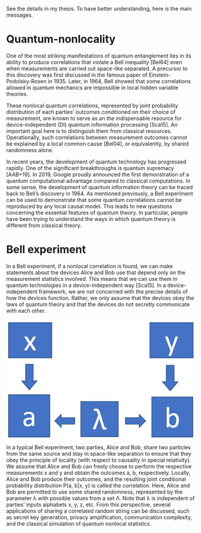 See the details in my thesis. To have better understanding, here is the main messages.
# Quantum-nonlocality

One of the most striking manifestations of quantum entanglement lies in its ability to produce correlations that violate a Bell inequality [Bel64] even when measurements are carried out space-like separated. A precursor to this discovery was first discussed in the famous paper of Einstein-Podolsky-Rosen in 1935. Later, in 1964, Bell showed that some correlations allowed in quantum mechanics are impossible in local hidden variable theories.

These nonlocal quantum correlations, represented by joint probability distribution of each parties’ outcomes conditioned on their choice of measurement, are known to serve as an the indispensable resource for device-independent (DI) quantum information processing
[Sca15]. An important goal here is to distinguish them from classical resources. Operationally, such correlations between measurement outcomes cannot be explained by a local common cause [Bel04], or equivalently, by shared randomness alone.

In recent years, the development of quantum technology has progressed rapidly. One of the significant breakthroughs is quantum supremacy [AAB+19]. In 2019, Google proudly announced the first demonstration of a quantum computational advantage compared to classical computations. In some sense, the development of quantum information theory can be traced back to Bell’s discovery in 1964. As mentioned previously, a Bell experiment can be used to demonstrate that some quantum correlations cannot be reproduced by any local causal model. This leads to new questions concerning the essential features of quantum theory. In particular, people have been trying to understand the ways in which quantum theory is different from classical theory.

#  Bell experiment
In a Bell experiment, if a nonlocal correlation is found, we can make statements about the
devices Alice and Bob use that depend only on the measurement statistics involved. This
means that we can use them in quantum technologies in a device-independent way [Sca15].
In a device-independent framework, we are not concerned with the precise details of how the
devices function. Rather, we only assume that the devices obey the laws of quantum theory
and that the devices do not secretly communicate with each other.

![image](https://github.com/fluttering13/Quantum-nonlocality/blob/master/Figure/Bell_sceanrio.png)

In a typical Bell experiment, two parties, Alice and Bob, share two particles from the
same source and stay in space-like separation to ensure that they obey the principle of locality (with respect to causality in special relativity). We assume that Alice and Bob can
freely choose to perform the respective measurements x and y and obtain the outcomes a,
b, respectively. Locally, Alice and Bob produce their outcomes, and the resulting joint conditional probability distribution P(a, b|x, y) is called the correlation. Here, Alice and Bob
are permitted to use some shared randomness, represented by the parameter λ with possible
values from a set Λ. Note that λ is independent of parties’ inputs alphabets x, y, z, etc. From
this perspective, several applications of sharing a correlated random string can be discussed,
such as secret key generation, privacy amplification, communication complexity, and the
classical simulation of quantum nonlocal statistics.
